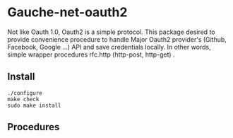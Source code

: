 Gauche-net-oauth2
===================

Not like Oauth 1.0, Oauth2 is a simple protocol.
This package desired to provide convenience procedure to handle Major Oauth2 provider's (Github, Facebook, Google ...) API and save credentials locally. In other words, simple wrapper procedures rfc.http (http-post, http-get) .


## Install

    ./configure
    make check
    sudo make install

## Procedures
